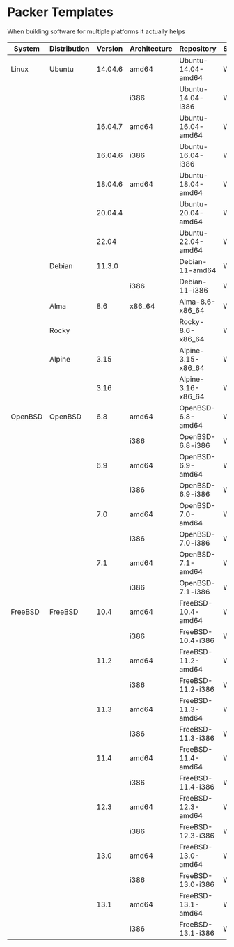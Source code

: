 # Packer Templates

When building software for multiple platforms it actually helps

| System  | Distribution | Version | Architecture | Repository         | Status |
|---------|--------------|---------|--------------|--------------------|--------|
| Linux   | Ubuntu       | 14.04.6 | amd64        | Ubuntu-14.04-amd64 | WIP    |
|         |              |         | i386         | Ubuntu-14.04-i386  | WIP    |
|         |              | 16.04.7 | amd64        | Ubuntu-16.04-amd64 | WIP    |
|         |              | 16.04.6 | i386         | Ubuntu-16.04-i386  | WIP    |
|         |              | 18.04.6 | amd64        | Ubuntu-18.04-amd64 | WIP    |
|         |              | 20.04.4 |              | Ubuntu-20.04-amd64 | WIP    |
|         |              | 22.04   |              | Ubuntu-22.04-amd64 | WIP    |
|         | Debian       | 11.3.0  |              | Debian-11-amd64    | WIP    |
|         |              |         | i386         | Debian-11-i386     | WIP    |
|         | Alma         | 8.6     | x86_64       | Alma-8.6-x86_64    | WIP    |
|         | Rocky        |         |              | Rocky-8.6-x86_64   | WIP    |
|         | Alpine       | 3.15    |              | Alpine-3.15-x86_64 | WIP    |
|         |              | 3.16    |              | Alpine-3.16-x86_64 | WIP    |
| OpenBSD | OpenBSD      | 6.8     | amd64        | OpenBSD-6.8-amd64  | WIP    |
|         |              |         | i386         | OpenBSD-6.8-i386   | WIP    |
|         |              | 6.9     | amd64        | OpenBSD-6.9-amd64  | WIP    |
|         |              |         | i386         | OpenBSD-6.9-i386   | WIP    |
|         |              | 7.0     | amd64        | OpenBSD-7.0-amd64  | WIP    |
|         |              |         | i386         | OpenBSD-7.0-i386   | WIP    |
|         |              | 7.1     | amd64        | OpenBSD-7.1-amd64  | WIP    |
|         |              |         | i386         | OpenBSD-7.1-i386   | WIP    |
| FreeBSD | FreeBSD      | 10.4    | amd64        | FreeBSD-10.4-amd64 | WIP    |
|         |              |         | i386         | FreeBSD-10.4-i386  | WIP    |
|         |              | 11.2    | amd64        | FreeBSD-11.2-amd64 | WIP    |
|         |              |         | i386         | FreeBSD-11.2-i386  | WIP    |
|         |              | 11.3    | amd64        | FreeBSD-11.3-amd64 | WIP    |
|         |              |         | i386         | FreeBSD-11.3-i386  | WIP    |
|         |              | 11.4    | amd64        | FreeBSD-11.4-amd64 | WIP    |
|         |              |         | i386         | FreeBSD-11.4-i386  | WIP    |
|         |              | 12.3    | amd64        | FreeBSD-12.3-amd64 | WIP    |
|         |              |         | i386         | FreeBSD-12.3-i386  | WIP    |
|         |              | 13.0    | amd64        | FreeBSD-13.0-amd64 | WIP    |
|         |              |         | i386         | FreeBSD-13.0-i386  | WIP    |
|         |              | 13.1    | amd64        | FreeBSD-13.1-amd64 | WIP    |
|         |              |         | i386         | FreeBSD-13.1-i386  | WIP    |

